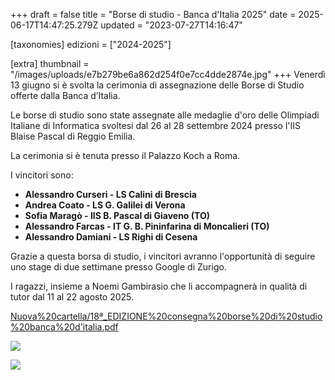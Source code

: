+++
draft = false
title = "Borse di studio - Banca d'Italia 2025"
date = 2025-06-17T14:47:25.279Z
updated = "2023-07-27T14:16:47"

[taxonomies]
edizioni = ["2024-2025"]

[extra]
thumbnail = "/images/uploads/e7b279be6a862d254f0e7cc4dde2874e.jpg"
+++
Venerdì 13 giugno si è svolta la cerimonia di assegnazione delle Borse di Studio offerte dalla Banca d’Italia.

Le borse di studio sono state assegnate alle medaglie d'oro delle Olimpiadi Italiane di Informatica svoltesi dal 26 al 28 settembre 2024 presso l'IIS Blaise Pascal di Reggio Emilia.

La cerimonia si è tenuta presso il Palazzo Koch a Roma.

I vincitori sono:

* **Alessandro Curseri - LS Calini di Brescia**
* **Andrea Coato - LS G. Galilei di Verona**
* **Sofia Maragò - IIS B. Pascal di Giaveno (TO)**
* **Alessandro Farcas - IT G. B. Pininfarina di Moncalieri (TO)**
* **Alessandro Damiani - LS Righi di Cesena**

Grazie a questa borsa di studio, i vincitori avranno l'opportunità di seguire uno stage di due settimane presso Google di Zurigo.

I ragazzi, insieme a Noemi Gambirasio che li accompagnerà in qualità di tutor dal 11 al 22 agosto 2025.

[Nuova%20cartella/18ª_EDIZIONE%20consegna%20borse%20di%20studio%20banca%20d'italia.pdf](Nuova%20cartella/18ª_EDIZIONE%20consegna%20borse%20di%20studio%20banca%20d'italia.pdf)

![](/images/uploads/foto-di-gruppo-autorità-banca-d-italia.jpg)

![](/images/uploads/5-premiati.jpg)
